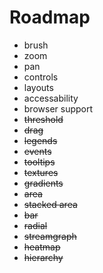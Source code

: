 # Roadmap

- brush
- zoom
- pan
- controls
- layouts
- accessability
- browser support
- ~~threshold~~
- ~~drag~~
- ~~legends~~
- ~~events~~
- ~~tooltips~~
- ~~textures~~
- ~~gradients~~
- ~~area~~
- ~~stacked area~~
- ~~bar~~
- ~~radial~~
- ~~streamgraph~~
- ~~heatmap~~
- ~~hierarchy~~
